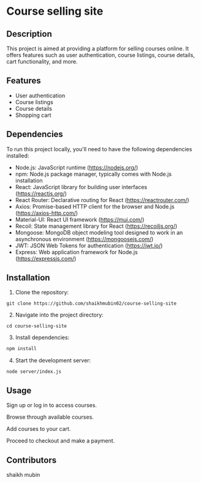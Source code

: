 # Course selling site 


## Description

This project is aimed at providing a platform for selling courses online. It offers features such as user authentication, course listings, course details, cart functionality, and more.

## Features

- User authentication
- Course listings
- Course details
- Shopping cart

## Dependencies

To run this project locally, you'll need to have the following dependencies installed:

- Node.js: JavaScript runtime (https://nodejs.org/)
- npm: Node.js package manager, typically comes with Node.js installation
- React: JavaScript library for building user interfaces (https://reactjs.org/)
- React Router: Declarative routing for React (https://reactrouter.com/)
- Axios: Promise-based HTTP client for the browser and Node.js (https://axios-http.com/)
- Material-UI: React UI framework (https://mui.com/)
- Recoil: State management library for React (https://recoiljs.org/)
- Mongoose: MongoDB object modeling tool designed to work in an asynchronous environment (https://mongoosejs.com/)
- JWT: JSON Web Tokens for authentication (https://jwt.io/)
- Express: Web application framework for Node.js (https://expressjs.com/) 

## Installation

1. Clone the repository: 

```base
git clone https://github.com/shaikhmubin02/course-selling-site
```
2. Navigate into the project directory: 

```base
cd course-selling-site
```
3. Install dependencies: 

```bash
npm install
```
4. Start the development server: 

```base
node server/index.js
```
## Usage

Sign up or log in to access courses.

Browse through available courses.

Add courses to your cart.

Proceed to checkout and make a payment.

## Contributors

shaikh mubin